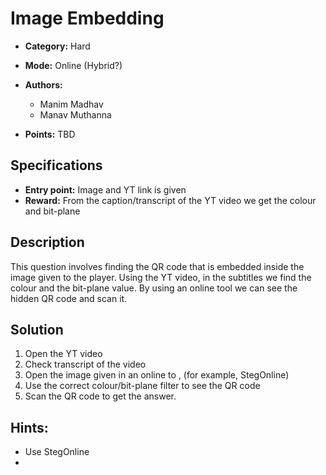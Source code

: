 # Image Embedding

* **Category:** Hard
* **Mode:** Online (Hybrid?)
* **Authors:**
  * Manim Madhav
  * Manav Muthanna

* **Points:** TBD

## Specifications

* **Entry point:** Image and YT link is given
* **Reward:** From the caption/transcript of the YT video we get the colour and bit-plane

## Description

This question involves finding the QR code that is embedded inside the image given to the player. Using the YT video, in the subtitles we find the colour and the bit-plane value. By using an online tool we can see the hidden QR code and scan it.

## Solution

1. Open the YT video
2. Check transcript of the video
3. Open the image given in an online to , (for example, StegOnline)
4. Use the correct colour/bit-plane filter to see the QR code
5. Scan the QR code to get the answer.

## Hints:

 - Use StegOnline
 - 